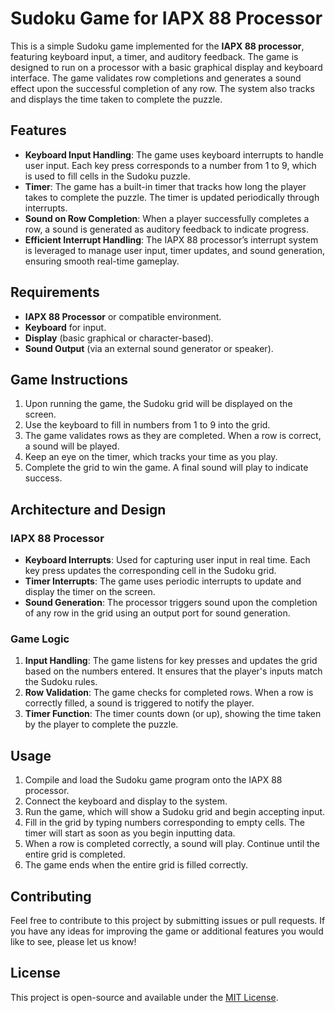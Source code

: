 # Sudoku Game for IAPX 88 Processor

This is a simple Sudoku game implemented for the **IAPX 88 processor**, featuring keyboard input, a timer, and auditory feedback. The game is designed to run on a processor with a basic graphical display and keyboard interface. The game validates row completions and generates a sound effect upon the successful completion of any row. The system also tracks and displays the time taken to complete the puzzle.

## Features

- **Keyboard Input Handling**: The game uses keyboard interrupts to handle user input. Each key press corresponds to a number from 1 to 9, which is used to fill cells in the Sudoku puzzle.
- **Timer**: The game has a built-in timer that tracks how long the player takes to complete the puzzle. The timer is updated periodically through interrupts.
- **Sound on Row Completion**: When a player successfully completes a row, a sound is generated as auditory feedback to indicate progress.
- **Efficient Interrupt Handling**: The IAPX 88 processor’s interrupt system is leveraged to manage user input, timer updates, and sound generation, ensuring smooth real-time gameplay.

## Requirements

- **IAPX 88 Processor** or compatible environment.
- **Keyboard** for input.
- **Display** (basic graphical or character-based).
- **Sound Output** (via an external sound generator or speaker).
  
## Game Instructions

1. Upon running the game, the Sudoku grid will be displayed on the screen.
2. Use the keyboard to fill in numbers from 1 to 9 into the grid.
3. The game validates rows as they are completed. When a row is correct, a sound will be played.
4. Keep an eye on the timer, which tracks your time as you play.
5. Complete the grid to win the game. A final sound will play to indicate success.

## Architecture and Design

### IAPX 88 Processor

- **Keyboard Interrupts**: Used for capturing user input in real time. Each key press updates the corresponding cell in the Sudoku grid.
- **Timer Interrupts**: The game uses periodic interrupts to update and display the timer on the screen.
- **Sound Generation**: The processor triggers sound upon the completion of any row in the grid using an output port for sound generation.

### Game Logic

1. **Input Handling**: The game listens for key presses and updates the grid based on the numbers entered. It ensures that the player's inputs match the Sudoku rules.
2. **Row Validation**: The game checks for completed rows. When a row is correctly filled, a sound is triggered to notify the player.
3. **Timer Function**: The timer counts down (or up), showing the time taken by the player to complete the puzzle.

## Usage

1. Compile and load the Sudoku game program onto the IAPX 88 processor.
2. Connect the keyboard and display to the system.
3. Run the game, which will show a Sudoku grid and begin accepting input.
4. Fill in the grid by typing numbers corresponding to empty cells. The timer will start as soon as you begin inputting data.
5. When a row is completed correctly, a sound will play. Continue until the entire grid is completed.
6. The game ends when the entire grid is filled correctly.

## Contributing

Feel free to contribute to this project by submitting issues or pull requests. If you have any ideas for improving the game or additional features you would like to see, please let us know!

## License

This project is open-source and available under the [MIT License](LICENSE).
